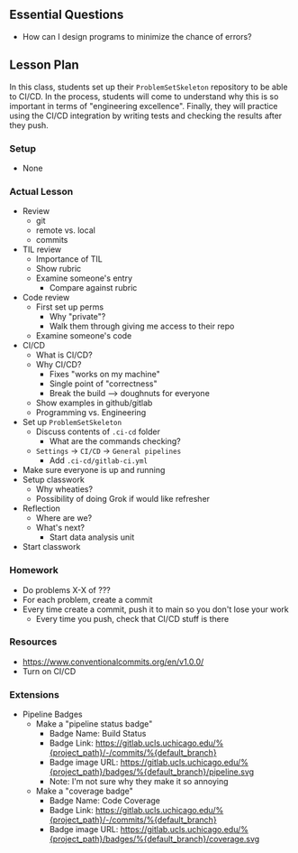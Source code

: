 ## Essential Questions

- How can I design programs to minimize the chance of errors?

## Lesson Plan

In this class, students set up their `ProblemSetSkeleton` repository to be able
to CI/CD. In the process, students will come to understand why this is so
important in terms of "engineering excellence". Finally, they will practice using
the CI/CD integration by writing tests and checking the results after they push.

### Setup

- None

### Actual Lesson

- Review
    - git
    - remote vs. local
    - commits
- TIL review
    - Importance of TIL
    - Show rubric
    - Examine someone's entry
        - Compare against rubric
- Code review
    - First set up perms
        - Why "private"?
        - Walk them through giving me access to their repo
    - Examine someone's code
- CI/CD
    - What is CI/CD?
    - Why CI/CD?
        - Fixes "works on my machine"
        - Single point of "correctness"
        - Break the build --> doughnuts for everyone
    - Show examples in github/gitlab
    - Programming vs. Engineering
- Set up `ProblemSetSkeleton`
    - Discuss contents of `.ci-cd` folder
        - What are the commands checking?
    - `Settings` -> `CI/CD` -> `General pipelines`
        - Add `.ci-cd/gitlab-ci.yml`
- Make sure everyone is up and running
- Setup classwork
    - Why wheaties?
    - Possibility of doing Grok if would like refresher
- Reflection
    - Where are we?
    - What's next?
        - Start data analysis unit
- Start classwork

### Homework

- Do problems X-X of ???
- For each problem, create a commit
- Every time create a commit, push it to main so you don't lose your work
    - Every time you push, check that CI/CD stuff is there

### Resources

- https://www.conventionalcommits.org/en/v1.0.0/
- Turn on CI/CD

### Extensions

- Pipeline Badges
    - Make a "pipeline status badge"
        - Badge Name: Build Status
        - Badge Link: https://gitlab.ucls.uchicago.edu/%{project_path}/-/commits/%{default_branch}
        - Badge image URL: https://gitlab.ucls.uchicago.edu/%{project_path}/badges/%{default_branch}/pipeline.svg
        - Note: I'm not sure why they make it so annoying
    - Make a "coverage badge"
        - Badge Name: Code Coverage
        - Badge Link: https://gitlab.ucls.uchicago.edu/%{project_path}/-/commits/%{default_branch}
        - Badge image URL: https://gitlab.ucls.uchicago.edu/%{project_path}/badges/%{default_branch}/coverage.svg